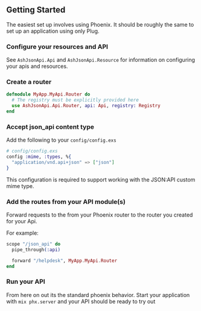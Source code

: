 ## Getting Started

The easiest set up involves using Phoenix. It should be roughly the same to set up an application using only Plug.

### Configure your resources and API

See `AshJsonApi.Api` and `AshJsonApi.Resource` for information on configuring your apis and resources.

### Create a router

```elixir
defmodule MyApp.MyApi.Router do
  # The registry must be explicitly provided here
  use AshJsonApi.Api.Router, api: Api, registry: Registry 
end
```

### Accept json_api content type

Add the following to your `config/config.exs`

```elixir
# config/config.exs
config :mime, :types, %{
  "application/vnd.api+json" => ["json"]
}
```

This configuration is required to support working with the JSON:API custom mime type.

### Add the routes from your API module(s)

Forward requests to the from your Phoenix router to the router you created for your Api.

For example:

```elixir
scope "/json_api" do
  pipe_through(:api)

  forward "/helpdesk", MyApp.MyApi.Router
end
```

### Run your API

From here on out its the standard phoenix behavior. Start your application with `mix phx.server` and your API should be ready to try out
